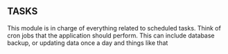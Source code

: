 ## TASKS

This module is in charge of everything related to scheduled tasks. Think of cron jobs that the application should perform. This can include database backup, or updating data once a day and things like that